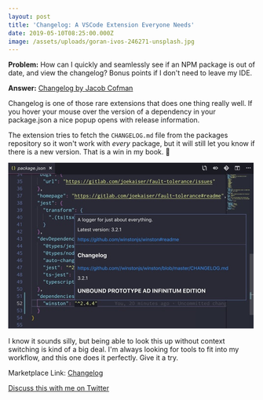 ```yaml
---
layout: post
title: 'Changelog: A VSCode Extension Everyone Needs'
date: 2019-05-10T08:25:00.000Z
image: /assets/uploads/goran-ivos-246271-unsplash.jpg
---
```

**Problem:** How can I quickly and seamlessly see if an NPM package is out of date, and view the changelog? Bonus points if I don't need to leave my IDE.

**Answer:** [Changelog by Jacob Cofman](https://marketplace.visualstudio.com/items?itemName=JacobCofman.changelog)

Changelog is one of those rare extensions that does one thing really well. If you hover your mouse over the version of a dependency in your package.json a nice popup opens with release information.

The extension tries to fetch the `CHANGELOG.md` file from the packages repository so it won't work with _every_ package, but it will still let you know if there is a new version. That is a win in my book. 🙌

![](/assets/uploads/changelog-extension.jpg)

I know it sounds silly, but being able to look this up without context switching is kind of a big deal. I'm always looking for tools to fit into my workflow, and this one does it perfectly.  Give it a try.

Marketplace Link: [Changelog](https://marketplace.visualstudio.com/items?itemName=JacobCofman.changelog)

[Discuss this with me on Twitter](https://twitter.com/HiJoeK)
